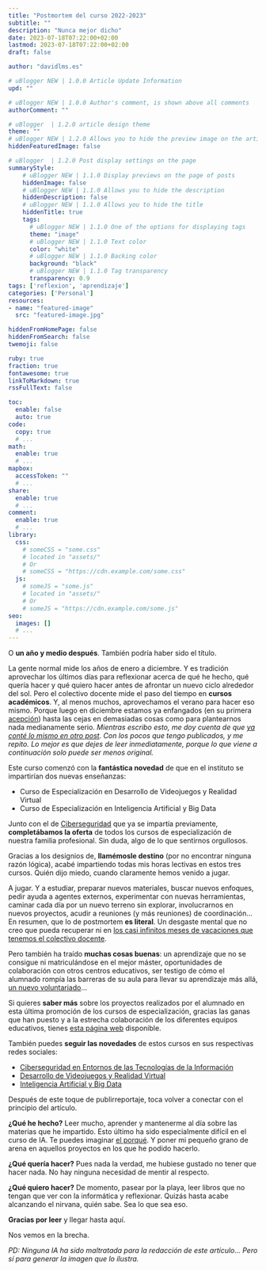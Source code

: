 ```yaml
---
title: "Postmortem del curso 2022-2023"
subtitle: ""
description: "Nunca mejor dicho"
date: 2023-07-18T07:22:00+02:00
lastmod: 2023-07-18T07:22:00+02:00
draft: false

author: "davidlms.es"

# uBlogger NEW | 1.0.0 Article Update Information
upd: ""

# uBlogger NEW | 1.0.0 Author's comment, is shown above all comments
authorComment: ""

# uBlogger  | 1.2.0 article design theme
theme: ""
# uBlogger NEW | 1.2.0 Allows you to hide the preview image on the article page
hiddenFeaturedImage: false

# uBlogger  | 1.2.0 Post display settings on the page
summaryStyle:
    # uBlogger NEW | 1.1.0 Display previews on the page of posts
    hiddenImage: false
    # uBlogger NEW | 1.1.0 Allows you to hide the description
    hiddenDescription: false
    # uBlogger NEW | 1.1.0 Allows you to hide the title
    hiddenTitle: true
    tags:
      # uBlogger NEW | 1.1.0 One of the options for displaying tags
      theme: "image"
      # uBlogger NEW | 1.1.0 Text color
      color: "white"
      # uBlogger NEW | 1.1.0 Backing color
      background: "black"
      # uBlogger NEW | 1.1.0 Tag transparency
      transparency: 0.9
tags: ['reflexion', 'aprendizaje']
categories: ['Personal']
resources:
- name: "featured-image"
  src: "featured-image.jpg"

hiddenFromHomePage: false
hiddenFromSearch: false
twemoji: false

ruby: true
fraction: true
fontawesome: true
linkToMarkdown: true
rssFullText: false

toc:
  enable: false
  auto: true
code:
  copy: true
  # ...
math:
  enable: true
  # ...
mapbox:
  accessToken: ""
  # ...
share:
  enable: true
  # ...
comment:
  enable: true
  # ...
library:
  css:
    # someCSS = "some.css"
    # located in "assets/"
    # Or
    # someCSS = "https://cdn.example.com/some.css"
  js:
    # someJS = "some.js"
    # located in "assets/"
    # Or
    # someJS = "https://cdn.example.com/some.js"
seo:
  images: []
  # ...
---
```


O **un año y medio después**. También podría haber sido el título.

La gente normal mide los años de enero a diciembre. Y es tradición aprovechar los últimos días para reflexionar acerca de qué he hecho, qué quería hacer y qué quiero hacer antes de afrontar un nuevo ciclo alrededor del sol. Pero el colectivo docente mide el paso del tiempo en **cursos académicos**. Y, al menos muchos, aprovechamos el verano para hacer eso mismo. Porque luego en diciembre estamos ya enfangados (en su primera [acepción](https://dle.rae.es/enfangar?m=form)) hasta las cejas en demasiadas cosas como para plantearnos nada medianamente serio. *Mientras escribo esto, me doy cuenta de que [ya conté lo mismo en otro post](https://davidlms.com/2021-y-un-giro-de-270/). Con los pocos que tengo publicados, y me repito. Lo mejor es que dejes de leer inmediatamente, porque lo que viene a continuación solo puede ser menos original.*

Este curso comenzó con la **fantástica novedad** de que en el instituto se impartirían dos nuevas enseñanzas:

- Curso de Especialización en Desarrollo de Videojuegos y Realidad Virtual
- Curso de Especialización en Inteligencia Artificial y Big Data

Junto con el de [Ciberseguridad](https://fpciberseguridad.com) que ya se impartía previamente, **completábamos la oferta** de todos los cursos de especialización de nuestra familia profesional. Sin duda, algo de lo que sentirnos orgullosos.

Gracias a los designios de, **llamémosle destino** (por no encontrar ninguna razón lógica), acabé impartiendo todas mis horas lectivas en estos tres cursos. Quién dijo miedo, cuando claramente hemos venido a jugar.

A jugar. Y a estudiar, preparar nuevos materiales, buscar nuevos enfoques, pedir ayuda a agentes externos, experimentar con nuevas herramientas, caminar cada día por un nuevo terreno sin explorar, involucrarnos en nuevos proyectos, acudir a reuniones (y más reuniones) de coordinación... En resumen, que lo de postmortem **es literal**. Un desgaste mental que no creo que pueda recuperar ni en [los casi infinitos meses de vacaciones que tenemos el colectivo docente](https://www.newtral.es/profesores-vacaciones-verano/20220621/).

Pero también ha traído **muchas cosas buenas**: un aprendizaje que no se consigue ni matriculándose en el mejor máster, oportunidades de colaboración con otros centros educativos, ser testigo de cómo el alumnado rompía las barreras de su aula para llevar su aprendizaje más allá, [un nuevo voluntariado](https://www.linkedin.com/posts/david-romero-santos_he-empezado-en-un-nuevo-puesto-de-voluntario-activity-7025054526109814785-NcEC)...

Si quieres **saber más** sobre los proyectos realizados por el alumnado en esta última promoción de los cursos de especialización, gracias las ganas que han puesto y a la estrecha colaboración de los diferentes equipos educativos, tienes [esta página web](https://ies-rafael-alberti.github.io/expoinnova-2023/) disponible.

También puedes **seguir las novedades** de estos cursos en sus respectivas redes sociales:

- [Ciberseguridad en Entornos de las Tecnologías de la Información](https://twitter.com/FPCiberSec)
- [Desarrollo de Videojuegos y Realidad Virtual](https://twitter.com/FPVideojuegosRV)
- [Inteligencia Artificial y Big Data](https://twitter.com/FPIABigData)

Después de este toque de publirreportaje, toca volver a conectar con el principio del artículo.

**¿Qué he hecho?** Leer mucho, aprender y mantenerme al día sobre las materias que he impartido. Esto último ha sido especialmente difícil en el curso de IA. Te puedes imaginar [el porqué](https://www.linkedin.com/pulse/el-año-en-que-la-inteligencia-artificial-despegó-casado-gutiérrez). Y poner mi pequeño grano de arena en aquellos proyectos en los que he podido hacerlo.

**¿Qué quería hacer?** Pues nada la verdad, me hubiese gustado no tener que hacer nada. No hay ninguna necesidad de mentir al respecto.

**¿Qué quiero hacer?** De momento, pasear por la playa, leer libros que no tengan que ver con la informática y reflexionar. Quizás hasta acabe alcanzando el nirvana, quién sabe. Sea lo que sea eso.

**Gracias por leer** y llegar hasta aquí.

Nos vemos en la brecha.

*PD: Ninguna IA ha sido maltratada para la redacción de este artículo... Pero sí para generar la imagen que lo ilustra.*
